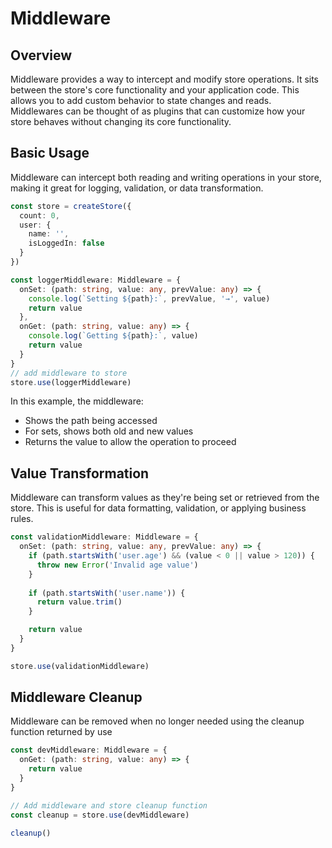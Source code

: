 # Middleware

## Overview

Middleware provides a way to intercept and modify store operations. It sits between the store's core functionality and your application code. This allows you to add custom behavior to state changes and reads. Middlewares can be thought of as plugins that can customize how your store behaves without changing its core functionality.

## Basic Usage

Middleware can intercept both reading and writing operations in your store, making it great for logging, validation, or data transformation.

```typescript
const store = createStore({
  count: 0,
  user: {
    name: '',
    isLoggedIn: false
  }
})

const loggerMiddleware: Middleware = {
  onSet: (path: string, value: any, prevValue: any) => {
    console.log(`Setting ${path}:`, prevValue, '→', value)
    return value
  },
  onGet: (path: string, value: any) => {
    console.log(`Getting ${path}:`, value)
    return value
  }
}
// add middleware to store
store.use(loggerMiddleware)
```

In this example, the middleware:

* Shows the path being accessed
* For sets, shows both old and new values
* Returns the value to allow the operation to proceed

## Value Transformation

Middleware can transform values as they're being set or retrieved from the store. This is useful for data formatting, validation, or applying business rules.

```typescript
const validationMiddleware: Middleware = {
  onSet: (path: string, value: any, prevValue: any) => {
    if (path.startsWith('user.age') && (value < 0 || value > 120)) {
      throw new Error('Invalid age value')
    }
    
    if (path.startsWith('user.name')) {
      return value.trim()
    }

    return value
  }
}

store.use(validationMiddleware)
```

## Middleware Cleanup

Middleware can be removed when no longer needed using the cleanup function returned by use

```typescript
const devMiddleware: Middleware = {
  onGet: (path: string, value: any) => {
    return value
  }
}

// Add middleware and store cleanup function
const cleanup = store.use(devMiddleware)

cleanup()
```